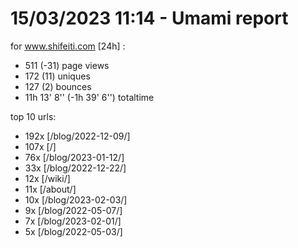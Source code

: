 # 15/03/2023 11:14 - Umami report
for www.shifeiti.com [24h] :

 - 511 (-31) page views
 - 172 (11) uniques
 - 127 (2) bounces
 - 11h 13' 8'' (-1h 39' 6'') totaltime


top 10 urls:
 - 192x [/blog/2022-12-09/]
 - 107x [/]
 - 76x [/blog/2023-01-12/]
 - 33x [/blog/2022-12-22/]
 - 12x [/wiki/]
 - 11x [/about/]
 - 10x [/blog/2023-02-03/]
 - 9x [/blog/2022-05-07/]
 - 7x [/blog/2023-02-01/]
 - 5x [/blog/2022-05-03/]


